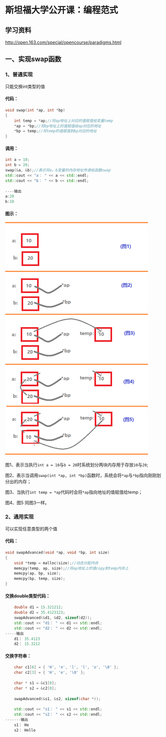 # 斯坦福大学公开课：编程范式

## 学习资料

http://open.163.com/special/opencourse/paradigms.html



## 一、实现swap函数

###  1、普通实现

只能交换int类型的值

#### 代码：

```c++
void swap(int *ap, int *bp)
{
	int temp = *ap;//将ap地址上对应的值赋值给变量temp
	*ap = *bp;//将bp地址上的值赋值给ap对应的地址
	*bp = temp;//将temp的值赋值到bp对应的地址
}
```

#### 调用：

```c++
int a = 10;
int b = 20;
swap(&a, &b);//表示将a，b变量的内存地址传递给函数swap
std::cout << "a： " << a << std::endl;
std::cout << "b： " << b << std::endl;

----输出
a:20
b:10    
```

#### 图示：

![](https://raw.githubusercontent.com/Oliver59/Study/master/img/bcfs-1.1.png)

图1、表示当执行`int a = 10`与`b = 20`时系统划分两块内存用于存放`10`与`20`;

图2、表示当调用`swap(int *ap, int *bp)`函数时，系统会将`*ap`与`*bp`指向刚刚划分出的内存；

图3、当执行`int temp = *ap`代码时会将`*ap`指向地址的值赋值给temp；

图4、图5 同图3一样。

### 2、通用实现

可以实现任意类型的两个值

#### 代码：

```c++
void swapAdvanced(void *ap, void *bp, int size)
{
	void *temp = malloc(size);//动态分配内存
	memcpy(temp, ap, size);//将ap地址上的值copy到temp内存上
	memcpy(ap, bp, size);
	memcpy(bp, temp, size);
}
```

#### 交换double类型代码：

```c++
	double d1 = 15.321212;
	double d2 = 35.4123123;
	swapAdvanced(&d1, &d2, sizeof(d2));
	std::cout << "d1： " << d1 << std::endl;
	std::cout << "d2： " << d2 << std::endl;
-----输出
    d1： 35.4123
	d2： 15.3212
```



#### 交换字符串：

```c++
	char c1[6] = { 'H', 'e', 'l', 'l', 'o', '\0' };
	char c2[3] = { 'H', 'e', '\0' };

	char * s1 = &c1[0];
	char * s2 = &c2[0];

	swapAdvanced(&s1, &s2, sizeof(char *));

	std::cout << "s1： " << s1 << std::endl;
	std::cout << "s2： " << s2 << std::endl;
-------输出
    s1： He
    s2： Hello
```



#### 



